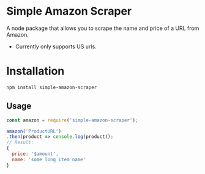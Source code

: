 # Simple Amazon Scraper
A node package that allows you to scrape the name and price of a URL from Amazon.
- Currently only supports US urls.

# Installation

```shell
npm install simple-amazon-scraper
```

## Usage

```js
const amazon = require('simple-amazon-scraper');

amazon('ProductURL')
.then(product => console.log(product));
// Result:
{
  price: '$amount',
  name: 'some long item name'
}
```


